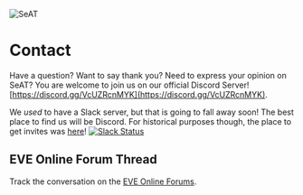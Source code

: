 ![SeAT](https://i.imgur.com/aPPOxSK.png)

# Contact

Have a question? Want to say thank you? Need to express your opinion on SeAT? You are welcome to join us on our official Discord Server! [https://discord.gg/VcUZRcnMYK](https://discord.gg/VcUZRcnMYK).

We _used_ to have a Slack server, but that is going to fall away soon! The best place to find us will be Discord. For historical purposes though, the place to get invites was [here]! [![Slack Status](https://eveseat-slack.herokuapp.com/badge.svg)](https://eveseat-slack.herokuapp.com/)

## EVE Online Forum Thread

Track the conversation on the [EVE Online Forums].

[here]: https://eveseat-slack.herokuapp.com
[eve-seat]: https://eve-seat.slack.com
[EVE Online forums]: https://forums.eveonline.com/t/seat-3-0-is-here/83453